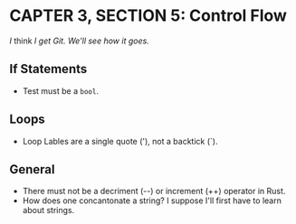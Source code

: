 # CAPTER 3, SECTION 5: Control Flow

*I* think *I get Git. We'll see how it goes.*

## If Statements

* Test must be a `bool`.

## Loops

* Loop Lables are a single quote ('), not a backtick (`).

## General

* There must not be a decriment (--) or increment (++) operator in Rust.
* How does one concantonate a string? I suppose I'll first have to learn about strings. 